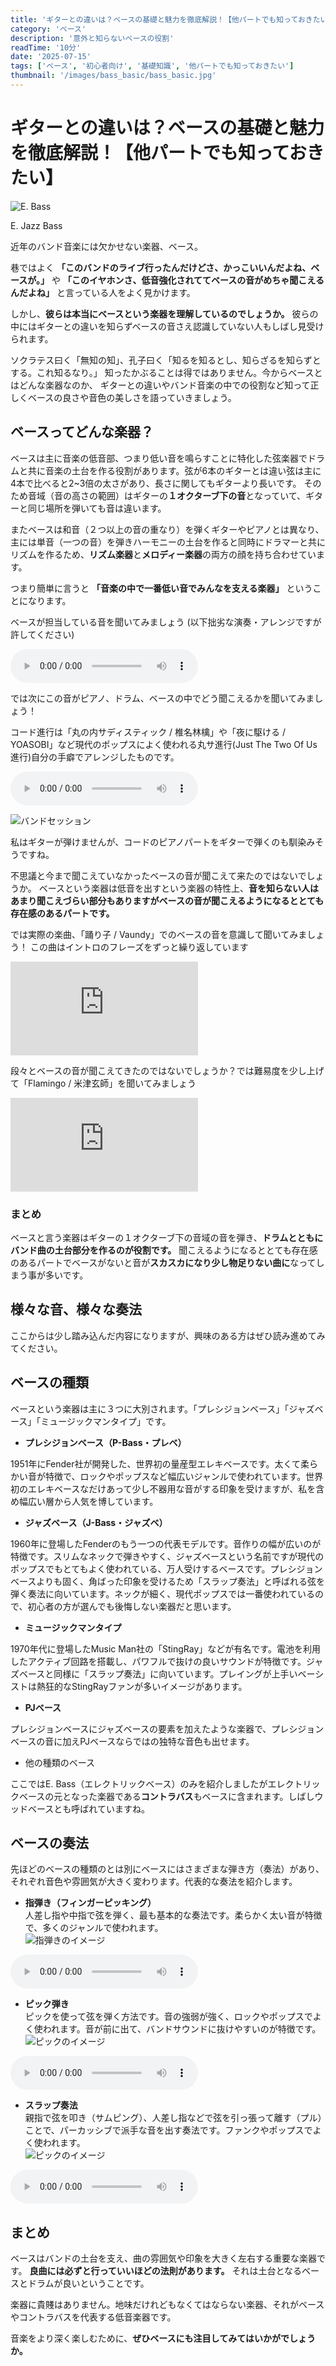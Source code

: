 ```yaml
---
title: 'ギターとの違いは？ベースの基礎と魅力を徹底解説！【他パートでも知っておきたい】'
category: 'ベース'
description: '意外と知らないベースの役割'
readTime: '10分'
date: '2025-07-15'
tags: ['ベース', '初心者向け', '基礎知識', '他パートでも知っておきたい']
thumbnail: '/images/bass_basic/bass_basic.jpg'
---
```


# ギターとの違いは？ベースの基礎と魅力を徹底解説！【他パートでも知っておきたい】

![E. Bass](/images/bass_basic/bass_basic.jpg)
<div className='sidenote'>E. Jazz Bass</div>

近年のバンド音楽には欠かせない楽器、ベース。

巷ではよく **「このバンドのライブ行ったんだけどさ、かっこいいんだよね、ベースが。」** や
**「このイヤホンさ、低音強化されててベースの音がめちゃ聞こえるんだよね」** と言っている人をよく見かけます。

しかし、**彼らは本当にベースという楽器を理解しているのでしょうか。** 彼らの中にはギターとの違いを知らずベースの音さえ認識していない人もしばし見受けられます。

ソクラテス曰く「無知の知」、孔子曰く「知るを知るとし、知らざるを知らずとする。これ知るなり。」
知ったかぶることは得ではありません。今からベースとはどんな楽器なのか、
ギターとの違いやバンド音楽の中での役割など知って正しくベースの良さや音色の美しさを語っていきましょう。

## ベースってどんな楽器？
ベースは主に音楽の低音部、つまり低い音を鳴らすことに特化した弦楽器でドラムと共に音楽の土台を作る役割があります。弦が6本のギターとは違い弦は主に4本で比べると2~3倍の太さがあり、長さに関してもギターより長いです。
そのため音域（音の高さの範囲）はギターの**１オクターブ下の音**となっていて、ギターと同じ場所を弾いても音は違います。

またベースは和音（２つ以上の音の重なり）を弾くギターやピアノとは異なり、主には単音（一つの音）を弾きハーモニーの土台を作ると同時にドラマーと共にリズムを作るため、**リズム楽器**と**メロディー楽器**の両方の顔を持ち合わせています。

つまり簡単に言うと **「音楽の中で一番低い音でみんなを支える楽器」** ということになります。

ベースが担当している音を聞いてみましょう (以下拙劣な演奏・アレンジですが許してください)

<audio controls controlslist="nodownload" preload="metadata">
    <source src='/audio/bass_basic/BasicRoot.mp3'>
    お使いのブラウザはこの音声の再生に対応していません
</audio>

では次にこの音がピアノ、ドラム、ベースの中でどう聞こえるかを聞いてみましょう！

コード進行は「丸の内サディスティック / 椎名林檎」や「夜に駆ける / YOASOBI」など現代のポップスによく使われる丸サ進行(Just The Two Of Us進行)自分の手癖でアレンジしたものです。

<audio controls controlslist="nodownload" preload="metadata">
    <source src='/audio/bass_basic/MixedBasicRoot.mp3'>
    お使いのブラウザはこの音声の再生に対応していません
</audio>


![バンドセッション](/images/bass_basic/band_session.jpg)
<div className='sidenote'>私はギターが弾けませんが、コードのピアノパートをギターで弾くのも馴染みそうですね。</div>

不思議と今まで聞こえていなかったベースの音が聞こえて来たのではないでしょうか。
ベースという楽器は低音を出すという楽器の特性上、**音を知らない人はあまり聞こえづらい部分もありますがベースの音が聞こえるようになるととても存在感のあるパートです。**

では実際の楽曲、「踊り子 / Vaundy」でのベースの音を意識して聞いてみましょう！
この曲はイントロのフレーズをずっと繰り返しています

<div className="relative w-full aspect-video max-w-3xl mx-auto">
  <iframe
    className="absolute top-0 left-0 w-full h-full"
    src="https://www.youtube.com/embed/7HgJIAUtICU"
    title="【第75回NHK紅白歌合戦 歌唱曲】踊り子 / Vaundy：MUSIC VIDEO"
    frameBorder="0"
    allow="accelerometer; autoplay; clipboard-write; encrypted-media; gyroscope; picture-in-picture; web-share"
    referrerPolicy="strict-origin-when-cross-origin"
    allowFullScreen
  ></iframe>
</div>

段々とベースの音が聞こえてきたのではないでしょうか？では難易度を少し上げて「Flamingo / 米津玄師」を聞いてみましょう

<div className="relative w-full aspect-video max-w-3xl mx-auto">
  <iframe
    className="absolute top-0 left-0 w-full h-full"
    src="https://www.youtube.com/embed/Uh6dkL1M9DM?list=RDUh6dkL1M9DM"
    title="米津玄師  - Flamingo / Kenshi Yonezu"
    frameBorder="0"
    allow="accelerometer; autoplay; clipboard-write; encrypted-media; gyroscope; picture-in-picture; web-share"
    referrerPolicy="strict-origin-when-cross-origin"
    allowFullScreen
  ></iframe>
</div>

### まとめ
ベースと言う楽器はギターの１オクターブ下の音域の音を弾き、**ドラムとともにバンド曲の土台部分を作るのが役割です。**
聞こえるようになるととても存在感のあるパートでベースがないと音が**スカスカになり少し物足りない曲に**なってしまう事が多いです。

## 様々な音、様々な奏法

ここからは少し踏み込んだ内容になりますが、興味のある方はぜひ読み進めてみてください。

## ベースの種類
ベースという楽器は主に３つに大別されます。「プレシジョンベース」「ジャズベース」「ミュージックマンタイプ」です。

- **プレシジョンベース（P-Bass・プレベ）**

1951年にFender社が開発した、世界初の量産型エレキベースです。太くて柔らかい音が特徴で、ロックやポップスなど幅広いジャンルで使われています。世界初のエレキベースなだけあって少し不器用な音がする印象を受けますが、私を含め幅広い層から人気を博しています。

- **ジャズベース（J-Bass・ジャズベ）**

1960年に登場したFenderのもう一つの代表モデルです。音作りの幅が広いのが特徴です。スリムなネックで弾きやすく、ジャズベースという名前ですが現代のポップスでもとてもよく使われている、万人受けするベースです。プレシジョンベースよりも固く、角ばった印象を受けるため「スラップ奏法」と呼ばれる弦を弾く奏法に向いています。ネックが細く、現代ポップスでは一番使われているので、初心者の方が選んでも後悔しない楽器だと思います。

- **ミュージックマンタイプ**

1970年代に登場したMusic Man社の「StingRay」などが有名です。電池を利用したアクティブ回路を搭載し、パワフルで抜けの良いサウンドが特徴です。ジャズベースと同様に「スラップ奏法」に向いています。プレイングが上手いベーシストは熱狂的なStingRayファンが多いイメージがあります。

-  **PJベース**

プレシジョンベースにジャズベースの要素を加えたような楽器で、プレシジョンベースの音に加えPJベースならではの独特な音色も出せます。

- 他の種類のベース

ここではE. Bass（エレクトリックベース）のみを紹介しましたがエレクトリックベースの元となった楽器である**コントラバス**もベースに含まれます。しばしウッドベースとも呼ばれていますね。

## ベースの奏法
先ほどのベースの種類のとは別にベースにはさまざまな弾き方（奏法）があり、それぞれ音色や雰囲気が大きく変わります。代表的な奏法を紹介します。

- **指弾き（フィンガーピッキング）**  
  人差し指や中指で弦を弾く、最も基本的な奏法です。柔らかく太い音が特徴で、多くのジャンルで使われます。  
![指弾きのイメージ](/images/bass_basic/finger.gif)
<audio controls controlslist="nodownload" preload="metadata">
  <source src='/audio/bass_basic/finger.mp3'>
  お使いのブラウザはこの音声の再生に対応していません
</audio>

- **ピック弾き**  
ピックを使って弦を弾く方法です。音の強弱が強く、ロックやポップスでよく使われます。音が前に出て、バンドサウンドに抜けやすいのが特徴です。  
![ピックのイメージ](/images/bass_basic/pick.gif)
<audio controls controlslist="nodownload" preload="metadata">
  <source src='/audio/bass_basic/pick.mp3'>
  お使いのブラウザはこの音声の再生に対応していません
</audio>

- **スラップ奏法**  
親指で弦を叩き（サムピング）、人差し指などで弦を引っ張って離す（プル）ことで、パーカッシブで派手な音を出す奏法です。ファンクやポップスでよく使われます。  
![ピックのイメージ](/images/bass_basic/slap.gif)
<audio controls controlslist="nodownload" preload="metadata">
  <source src='/audio/bass_basic/slap.mp3'>
  お使いのブラウザはこの音声の再生に対応していません
</audio>

## まとめ

ベースはバンドの土台を支え、曲の雰囲気や印象を大きく左右する重要な楽器です。
**良曲には必ずと行っていいほどの法則があります。** それは土台となるベースとドラムが良いということです。

楽器に貴賤はありません。地味だけれどもなくてはならない楽器、それがベースやコントラバスを代表する低音楽器です。

音楽をより深く楽しむために、**ぜひベースにも注目してみてはいかがでしょうか。**